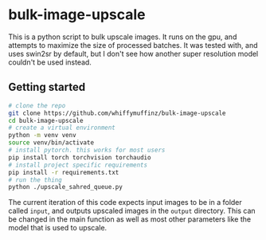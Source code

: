 # bulk-image-upscale

This is a python script to bulk upscale images. It runs on the gpu, and attempts to maximize the size of processed batches. It was tested with, and uses swin2sr by default, but I don't see how another super resolution model couldn't be used instead.

## Getting started

```bash
# clone the repo
git clone https://github.com/whiffymuffinz/bulk-image-upscale
cd bulk-image-upscale
# create a virtual environment
python -m venv venv
source venv/bin/activate
# install pytorch. this works for most users
pip install torch torchvision torchaudio
# install project specific requirements
pip install -r requirements.txt
# run the thing
python ./upscale_sahred_queue.py
```

The current iteration of this code expects input images to be in a folder called `input`, and outputs upscaled images in the `output` directory.
This can be changed in the main function as well as most other parameters like the model that is used to upscale.
